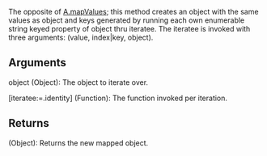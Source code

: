 The opposite of [A.mapValues](/?id=mapvalues); this method creates an object with the same values as object and keys generated by running each own enumerable string keyed property of object thru iteratee. The iteratee is invoked with three arguments: (value, index|key, object).


## Arguments
object (Object): The object to iterate over.

[iteratee:=.identity] (Function): The function invoked per iteration.


## Returns
(Object): Returns the new mapped object.
